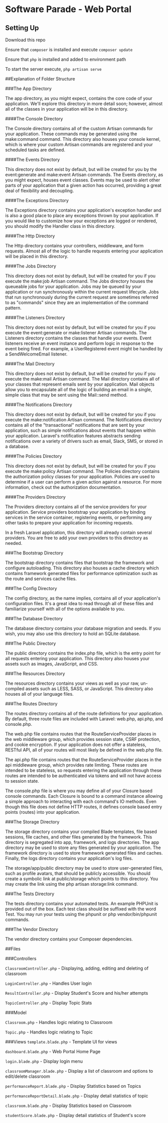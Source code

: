 # Software Parade - Web Portal
## Setting Up
Download this repo

Ensure that `composer` is installed and execute `composer update`

Ensure that `php` is installed and added to environment path

To start the server execute, `php artisan serve`

##Explanation of Folder Structure

###The App Directory

The app directory, as you might expect, contains the core code of your application. We'll explore this directory in more detail soon; however, almost all of the classes in your application will be in this directory.

####The Console Directory

The Console directory contains all of the custom Artisan commands for your application. These commands may be generated using the make:command command. This directory also houses your console kernel, which is where your custom Artisan commands are registered and your scheduled tasks are defined.


####The Events Directory

This directory does not exist by default, but will be created for you by the event:generate and  make:event Artisan commands. The Events directory, as you might expect, houses event classes. Events may be used to alert other parts of your application that a given action has occurred, providing a great deal of flexibility and decoupling.


####The Exceptions Directory

The Exceptions directory contains your application's exception handler and is also a good place to place any exceptions thrown by your application. If you would like to customize how your exceptions are logged or rendered, you should modify the Handler class in this directory.


####The Http Directory

The Http directory contains your controllers, middleware, and form requests. Almost all of the logic to handle requests entering your application will be placed in this directory.


####The Jobs Directory

This directory does not exist by default, but will be created for you if you execute the make:job Artisan command. The Jobs directory houses the queueable jobs for your application. Jobs may be queued by your application or run synchronously within the current request lifecycle. Jobs that run synchronously during the current request are sometimes referred to as "commands" since they are an implementation of the command pattern.


####The Listeners Directory

This directory does not exist by default, but will be created for you if you execute the event:generate or make:listener Artisan commands. The Listeners directory contains the classes that handle your events. Event listeners receive an event instance and perform logic in response to the event being fired. For example, a UserRegistered event might be handled by a SendWelcomeEmail listener.


####The Mail Directory

This directory does not exist by default, but will be created for you if you execute the make:mail Artisan command. The Mail directory contains all of your classes that represent emails sent by your application. Mail objects allow you to encapsulate all of the logic of building an email in a single, simple class that may be sent using the Mail::send method.


####The Notifications Directory

This directory does not exist by default, but will be created for you if you execute the  make:notification Artisan command. The Notifications directory contains all of the "transactional" notifications that are sent by your application, such as simple notifications about events that happen within your application. Laravel's notification features abstracts sending notifications over a variety of drivers such as email, Slack, SMS, or stored in a database.


####The Policies Directory

This directory does not exist by default, but will be created for you if you execute the make:policy Artisan command. The Policies directory contains the authorization policy classes for your application. Policies are used to determine if a user can perform a given action against a resource. For more information, check out the authorization documentation.


####The Providers Directory

The Providers directory contains all of the service providers for your application. Service providers bootstrap your application by binding services in the service container, registering events, or performing any other tasks to prepare your application for incoming requests.

In a fresh Laravel application, this directory will already contain several providers. You are free to add your own providers to this directory as needed.


###The Bootstrap Directory

The bootstrap directory contains files that bootstrap the framework and configure autoloading. This directory also houses a cache directory which contains framework generated files for performance optimization such as the route and services cache files.


###The Config Directory

The config directory, as the name implies, contains all of your application's configuration files. It's a great idea to read through all of these files and familiarize yourself with all of the options available to you.


###The Database Directory

The database directory contains your database migration and seeds. If you wish, you may also use this directory to hold an SQLite database.


###The Public Directory

The public directory contains the index.php file, which is the entry point for all requests entering your application. This directory also houses your assets such as images, JavaScript, and CSS.


###The Resources Directory

The resources directory contains your views as well as your raw, un-compiled assets such as LESS, SASS, or JavaScript. This directory also houses all of your language files.


###The Routes Directory

The routes directory contains all of the route definitions for your application. By default, three route files are included with Laravel: web.php, api.php, and console.php.

The web.php file contains routes that the RouteServiceProvider places in the web middleware group, which provides session state, CSRF protection, and cookie encryption. If your application does not offer a stateless, RESTful API, all of your routes will most likely be defined in the web.php file.

The api.php file contains routes that the RouteServiceProvider places in the api middleware group, which provides rate limiting. These routes are intended to be stateless, so requests entering the application through these routes are intended to be authenticated via tokens and will not have access to session state.

The console.php file is where you may define all of your Closure based console commands. Each Closure is bound to a command instance allowing a simple approach to interacting with each command's IO methods. Even though this file does not define HTTP routes, it defines console based entry points (routes) into your application.


###The Storage Directory

The storage directory contains your compiled Blade templates, file based sessions, file caches, and other files generated by the framework. This directory is segregated into app, framework, and logs directories. The app directory may be used to store any files generated by your application. The  framework directory is used to store framework generated files and caches. Finally, the logs directory contains your application's log files.

The storage/app/public directory may be used to store user-generated files, such as profile avatars, that should be publicly accessible. You should create a symbolic link at public/storage which points to this directory. You may create the link using the php artisan storage:link command.


###The Tests Directory

The tests directory contains your automated tests. An example PHPUnit is provided out of the box. Each test class should be suffixed with the word Test. You may run your tests using the phpunit or  php vendor/bin/phpunit commands.


###The Vendor Directory

The vendor directory contains your Composer dependencies.


##Files

###Controllers

`ClassroomController.php` - Displaying, adding, editing and deleting of classroom

`LoginController.php` - Handles User login

`ResultController.php` - Display Student's Score and his/her attempts

`TopicController.php` - Display Topic Stats

###Model

`Classroom.php` - Handles logic relating to Classroom

`Topic.php` - Handles logic relating to Topic

###Views
`template.blade.php` - Template UI for views

`dashboard.blade.php` - Web Portal Home Page

`login.blade.php` - Display login menu

`classroomManager.blade.php` - Display a list of classroom and options to edit/delete classroom

`performanceReport.blade.php` - Display Statistics based on Topics

`performanceReportDetail.blade.php` - Display detail statistics of topic

`classroom.blade.php` - Display Statistics based on Classroom

`studentScore.blade.php` - Display detail statistics of Student's score